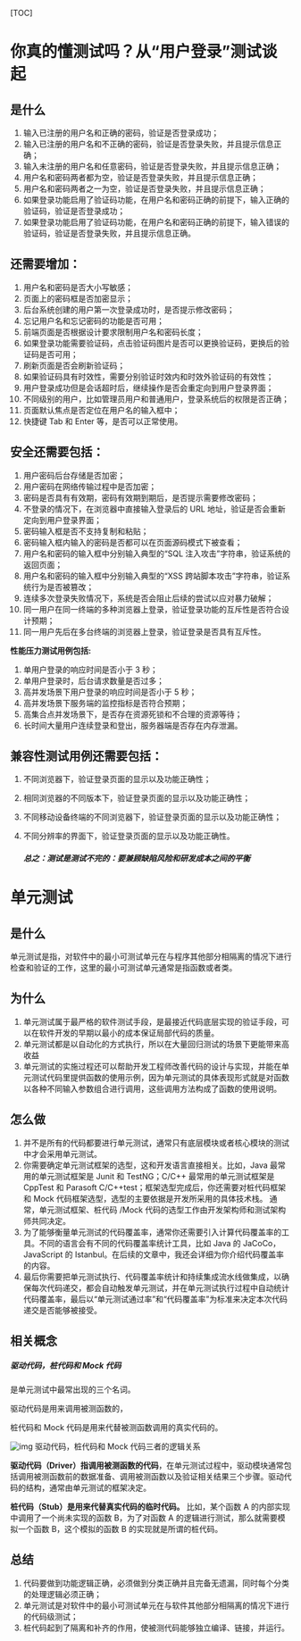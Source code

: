 [TOC]

# 你真的懂测试吗？从“用户登录”**测试谈起**

## 是什么

1. 输入已注册的用户名和正确的密码，验证是否登录成功；
2. 输入已注册的用户名和不正确的密码，验证是否登录失败，并且提示信息正确；
3. 输入未注册的用户名和任意密码，验证是否登录失败，并且提示信息正确；
4. 用户名和密码两者都为空，验证是否登录失败，并且提示信息正确；
5. 用户名和密码两者之一为空，验证是否登录失败，并且提示信息正确；
6. 如果登录功能启用了验证码功能，在用户名和密码正确的前提下，输入正确的验证码，验证是否登录成功；
7. 如果登录功能启用了验证码功能，在用户名和密码正确的前提下，输入错误的验证码，验证是否登录失败，并且提示信息正确。

## **还需要增加：**

1. 用户名和密码是否大小写敏感；
2. 页面上的密码框是否加密显示；
3. 后台系统创建的用户第一次登录成功时，是否提示修改密码；
4. 忘记用户名和忘记密码的功能是否可用；
5. 前端页面是否根据设计要求限制用户名和密码长度；
6. 如果登录功能需要验证码，点击验证码图片是否可以更换验证码，更换后的验证码是否可用；
7. 刷新页面是否会刷新验证码；
8. 如果验证码具有时效性，需要分别验证时效内和时效外验证码的有效性；
9. 用户登录成功但是会话超时后，继续操作是否会重定向到用户登录界面；
10. 不同级别的用户，比如管理员用户和普通用户，登录系统后的权限是否正确；
11. 页面默认焦点是否定位在用户名的输入框中；
12. 快捷键 Tab 和 Enter 等，是否可以正常使用。

## **安全还需要包括：**

1. 用户密码后台存储是否加密；
2. 用户密码在网络传输过程中是否加密；
3. 密码是否具有有效期，密码有效期到期后，是否提示需要修改密码；
4. 不登录的情况下，在浏览器中直接输入登录后的 URL 地址，验证是否会重新定向到用户登录界面；
5. 密码输入框是否不支持复制和粘贴；
6. 密码输入框内输入的密码是否都可以在页面源码模式下被查看；
7. 用户名和密码的输入框中分别输入典型的“SQL 注入攻击”字符串，验证系统的返回页面；
8. 用户名和密码的输入框中分别输入典型的“XSS 跨站脚本攻击”字符串，验证系统行为是否被篡改；
9. 连续多次登录失败情况下，系统是否会阻止后续的尝试以应对暴力破解；
10. 同一用户在同一终端的多种浏览器上登录，验证登录功能的互斥性是否符合设计预期；
11. 同一用户先后在多台终端的浏览器上登录，验证登录是否具有互斥性。

**性能压力测试用例包括:**

1. 单用户登录的响应时间是否小于 3 秒；
2. 单用户登录时，后台请求数量是否过多；
3. 高并发场景下用户登录的响应时间是否小于 5 秒；
4. 高并发场景下服务端的监控指标是否符合预期；
5. 高集合点并发场景下，是否存在资源死锁和不合理的资源等待；
6. 长时间大量用户连续登录和登出，服务器端是否存在内存泄漏。

## **兼容性测试用例还需要包括：**

1. 不同浏览器下，验证登录页面的显示以及功能正确性；

2. 相同浏览器的不同版本下，验证登录页面的显示以及功能正确性；

3. 不同移动设备终端的不同浏览器下，验证登录页面的显示以及功能正确性；

4. 不同分辨率的界面下，验证登录页面的显示以及功能正确性。

   ##### 总之：测试是测试不完的：要兼顾缺陷风险和研发成本之间的平衡


# 单元测试

## 是什么

单元测试是指，对软件中的最小可测试单元在与程序其他部分相隔离的情况下进行检查和验证的工作，这里的最小可测试单元通常是指函数或者类。

## 为什么

1. 单元测试属于最严格的软件测试手段，是最接近代码底层实现的验证手段，可以在软件开发的早期以最小的成本保证局部代码的质量。
2. 单元测试都是以自动化的方式执行，所以在大量回归测试的场景下更能带来高收益
3. 单元测试的实施过程还可以帮助开发工程师改善代码的设计与实现，并能在单元测试代码里提供函数的使用示例，因为单元测试的具体表现形式就是对函数以各种不同输入参数组合进行调用，这些调用方法构成了函数的使用说明。



## 怎么做

1. 并不是所有的代码都要进行单元测试，通常只有底层模块或者核心模块的测试中才会采用单元测试。
2. 你需要确定单元测试框架的选型，这和开发语言直接相关。比如，Java 最常用的单元测试框架是 Junit 和 TestNG；C/C++ 最常用的单元测试框架是 CppTest 和 Parasoft C/C++test；框架选型完成后，你还需要对桩代码框架和 Mock 代码框架选型，选型的主要依据是开发所采用的具体技术栈。
   通常，单元测试框架、桩代码 /Mock 代码的选型工作由开发架构师和测试架构师共同决定。
3. 为了能够衡量单元测试的代码覆盖率，通常你还需要引入计算代码覆盖率的工具。不同的语言会有不同的代码覆盖率统计工具，比如 Java 的 JaCoCo，JavaScript 的 Istanbul。在后续的文章中，我还会详细为你介绍代码覆盖率的内容。
4. 最后你需要把单元测试执行、代码覆盖率统计和持续集成流水线做集成，以确保每次代码递交，都会自动触发单元测试，并在单元测试执行过程中自动统计代码覆盖率，最后以“单元测试通过率”和“代码覆盖率”为标准来决定本次代码递交是否能够被接受。

## 相关概念

##### **驱动代码，桩代码和 Mock 代码**

是单元测试中最常出现的三个名词。

驱动代码是用来调用被测函数的，

桩代码和 Mock 代码是用来代替被测函数调用的真实代码的。

![img](https://static001.geekbang.org/resource/image/4b/2f/4b593086d9370bea9afc2d12219a0c2f.png)
驱动代码，桩代码和 Mock 代码三者的逻辑关系

**驱动代码（Driver）指调用被测函数的代码**，在单元测试过程中，驱动模块通常包括调用被测函数前的数据准备、调用被测函数以及验证相关结果三个步骤。驱动代码的结构，通常由单元测试的框架决定。

**桩代码（Stub）是用来代替真实代码的临时代码。** 比如，某个函数 A 的内部实现中调用了一个尚未实现的函数 B，为了对函数 A 的逻辑进行测试，那么就需要模拟一个函数 B，这个模拟的函数 B 的实现就是所谓的桩代码。

## 总结

1. 代码要做到功能逻辑正确，必须做到分类正确并且完备无遗漏，同时每个分类的处理逻辑必须正确；
2. 单元测试是对软件中的最小可测试单元在与软件其他部分相隔离的情况下进行的代码级测试；
3. 桩代码起到了隔离和补齐的作用，使被测代码能够独立编译、链接，并运行。